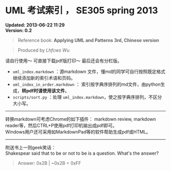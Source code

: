 # UML 考试索引 ， SE305 spring 2013

**Updated: 2013-06-22 11:29**  
**Version: 0.2**

> Reference book: **Applying UML and Patterns 3rd, Chinese version**

> Produced by *Lhfcws Wu*

请自行使用～ 可直接下载pdf版打印～ 最后还会有分栏版。

+ `uml_index.markdown` ：源markdown 文件，懂md的同学可自行按照既定格式继续添加新的索引术语和页码。
+ `uml_index_in_order.markdown` ： 索引按字典序排列的md文件，由python生成，**转pdf时请使用该文件**。
+ `scripts/sort.py` ：处理 `uml_index.markdown`，使之按字典序排列，不区分大小写。

***

转换markdown可考虑Chrome的如下插件： markdown review, markdown reader等，然后CTRL+P使用pdf打印机输出成pdf即可。  
Windows用户还可采用如MarkdownPad等的软件帮助生成pdf或HTML。

***

附送书上一则geek笑话：  
Shakespear said that to be or not to be is a question. What's the answer?

> Answer: 0x2B | ~0x2B = 0xFF
